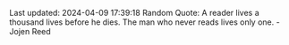 Last updated: 2024-04-09 17:39:18
Random Quote: A reader lives a thousand lives before he dies.  The man who never reads lives only one.  -  Jojen Reed